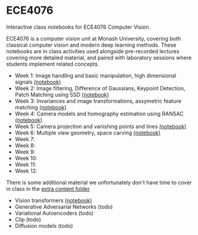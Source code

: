 # ECE4076
Interactive class notebooks for ECE4076 Computer Vision.

ECE4076 is a computer vision unit at Monash University, covering both classical computer vision and modern deep learning methods. These notebooks are in class activities used alongside pre-recorded lectures covering more detailed material, and paired with laboratory sessions where students implement related concepts.

- Week 1: Image handling and basic manipulation, high dimensional signals [(notebook)](https://github.com/mgb45/ECE4076/blob/main/Week%201%20-%20Image%20handling%20and%20basic%20operations.ipynb)
- Week 2: Image filtering, Difference of Gaussians, Keypoint Detection, Patch Matching using SSD [(notebook)](https://github.com/mgb45/ECE4076/blob/main/Week%202%20-%20Image%20Filtering%20and%20Patch%20Matching.ipynb)
- Week 3: Invariances and image transformations, assymetric feature matching [(notebook)](https://github.com/mgb45/ECE4076/blob/main/Week%203%20-%20Invariances%20and%20Trees.ipynb)
- Week 4: Camera models and homography estimation using RANSAC [(notebook)](https://github.com/mgb45/ECE4076/blob/main/Week%204%20-%20Camera%20models%20and%20homographies.ipynb)
- Week 5: Camera projection and vanishing points and lines [(notebook)](https://github.com/mgb45/ECE4076/blob/main/Week%205%20-%20Vanishing%20points%20and%20lines.ipynb)
- Week 6: Multiple view geometry, space carving [(notebook)](https://github.com/mgb45/ECE4076/blob/main/Week%206%20-%20Stereo%20vision%20and%20space%20carving.ipynb)
- Week 7:
- Week 8:
- Week 9:
- Week 10:
- Week 11:
- Week 12:

There is some additional material we unfortunately don't have time to cover in class in the [extra content folder ](/extra_content)
* Vision transformers [(notebook)](/extra_content/vit.ipynb)
* Generative Adversarial Networks (todo)
* Variational Autoencoders (todo)
* Clip (todo)
* Diffusion models (todo)



